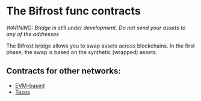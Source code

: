 # The Bifrost func contracts

_WARNING: Bridge is still under development. Do not send your assets to any of the addresses_

The Bifrost bridge allows you to swap assets across blockchains. In the first phase, the swap is based on the synthetic (wrapped) assets.

## Contracts for other networks:

-   [EVM-based](https://github.com/synswap-labs/solidity-contracts)
-   [Tezos](https://github.com/synswap-labs/tzs-contracts)
